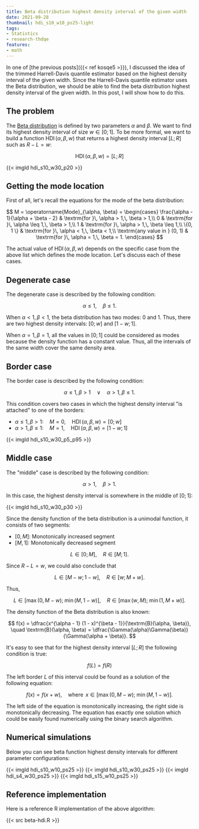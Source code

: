 ```yaml
---
title: Beta distribution highest density interval of the given width
date: 2021-09-28
thumbnail: hdi_s10_w10_ps25-light
tags:
- Statistics
- research-thdqe
features:
- math
---
```


In one of [the previous posts]({{< ref kosqe5 >}}), I discussed the idea of the trimmed Harrell-Davis quantile estimator
  based on the highest density interval of the given width.
Since the Harrell-Davis quantile estimator uses the Beta distribution,
  we should be able to find the beta distribution highest density interval of the given width.
In this post, I will show how to do this.

<!--more-->

## The problem

The [Beta distribution](https://en.wikipedia.org/wiki/Beta_distribution)
  is defined by two parameters $\alpha$ and $\beta$.
We want to find its highest density interval of size $w \in [0; 1]$.
To be more formal, we want to build a function $\operatorname{HDI}(\alpha, \beta, w)$
  that returns a highest density interval $[L;R]$ such as $R-L=w$:

$$
\operatorname{HDI}(\alpha, \beta, w) = [L; R]
$$

{{< imgld hdi_s10_w30_p20 >}}

## Getting the mode location

First of all, let's recall the equations for the mode of the beta distribution:

$$
M = \operatorname{Mode}_{\alpha, \beta} =
\begin{cases}
  \frac{\alpha - 1}{\alpha + \beta - 2} & \textrm{for }\, \alpha > 1,\, \beta > 1,\\
  0                                     & \textrm{for }\, \alpha \leq 1,\, \beta > 1,\\
  1                                     & \textrm{for }\, \alpha > 1,\, \beta \leq 1,\\
  \{0, 1 \}                             & \textrm{for }\, \alpha < 1,\, \beta < 1,\\
  \textrm{any value in } (0, 1)         & \textrm{for }\, \alpha = 1,\, \beta = 1.
\end{cases}
$$

The actual value of $\operatorname{HDI}(\alpha, \beta, w)$ depends on the specific case from the above list
  which defines the mode location.
Let's discuss each of these cases.

## Degenerate case

The degenerate case is described by the following condition:

$$
\alpha \leq 1, \quad \beta \leq 1.
$$

When $\alpha < 1,\, \beta < 1$, the beta distribution has two modes: $0$ and $1$.
Thus, there are two highest density intervals: $[0; w]$ and $[1 - w; 1]$.

When $\alpha = 1,\, \beta = 1$, all the values in $[0;1]$ could be considered as modes
  because the density function has a constant value.
Thus, all the intervals of the same width cover the same density area.

## Border case

The border case is described by the following condition:

$$
\alpha \leq 1, \, \beta > 1
\quad \lor \quad
\alpha > 1, \, \beta \leq 1.
$$

This condition covers two cases in which the highest density interval "is attached" to one of the borders:

* $\alpha \leq 1, \, \beta > 1: \quad M = 0, \quad \operatorname{HDI}(\alpha, \beta, w) = [0; w]$
* $\alpha > 1, \, \beta \leq 1: \quad M = 1, \quad \operatorname{HDI}(\alpha, \beta, w) = [1 - w; 1]$

{{< imgld hdi_s10_w30_p5_p95 >}}

## Middle case

The "middle" case is described by the following condition:

$$
\alpha > 1, \quad \beta > 1.
$$

In this case, the highest density interval is somewhere in the middle of $[0;1]$:

{{< imgld hdi_s10_w30_p30 >}}

Since the density function of the beta distribution is a unimodal function, it consists of two segments:

* $[0, M]$: Monotonically increased segment
* $[M, 1]$: Monotonically decreased segment

$$
L \in [0; M], \quad
R \in [M; 1].
$$

Since $R - L = w$, we could also conclude that

$$
L \in [M - w; 1 - w], \quad
R \in [w; M + w].
$$

Thus,

$$
L \in [\max(0, M - w);\; \min(M, 1 - w)], \quad
R \in [\max(w, M);\; \min(1, M + w)].
$$

The density function of the Beta distribution is also known:

$$
f(x) = \dfrac{x^{\alpha - 1} (1 - x)^{\beta - 1}}{\textrm{B}(\alpha, \beta)}, \quad
\textrm{B}(\alpha, \beta) = \dfrac{\Gamma(\alpha)\Gamma(\beta)}{\Gamma(\alpha + \beta)}.
$$

It's easy to see that for the highest density interval $[L; R]$ the following condition is true:

$$
f(L) = f(R)
$$

The left border $L$ of this interval could be found as a solution of the following equation:

$$
f(x) = f(x + w), \quad \textrm{where }\, x \in [\max(0, M - w);\; \min(M, 1 - w)].
$$

The left side of the equation is monotonically increasing, the right side is monotonically decreasing.
The equation has exactly one solution which could be easily found numerically using the binary search algorithm.


## Numerical simulations

Below you can see beta function highest density intervals for different parameter configurations:

{{< imgld hdi_s10_w10_ps25 >}}
{{< imgld hdi_s10_w30_ps25 >}}
{{< imgld hdi_s4_w30_ps25 >}}
{{< imgld hdi_s15_w10_ps25 >}}

## Reference implementation

Here is a reference R implementation of the above algorithm:

{{< src beta-hdi.R >}}